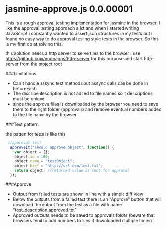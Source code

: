 jasmine-approve.js 0.0.00001
==================


This is a rough approval testing implementation for jasmine in the browser. I like the approval testing approach a lot
and when I started writing JavaScript i constantly wanted to assert json structures in my tests but i found no easy way to do approval testing style tests in the browser. So this is my first go at solving this. 

this solution needs a http server to serve files to the browser I use 
https://github.com/nodeapps/http-server for this purpose 
and start http-server from the project root


###Limitations
* Can´t handle assync test methods but assync calls can be done in beforeEach
* The discribe description is not added to file names so it descriptions must be unique.
* since the approve files is downloaded by the browser you need to save them to the right folder (approvals) and remove eventual numbers added to the file name by the browser

###Test pattern

the patten for tests is like this
```javascript
 //approval test
  approveIt("should approve object", function() {
    var object = {};
    object.id = 100;
    object.name = "testObject";
    object.href = "http://url.com/test.txt";
    return object; //returned value is sent for approval
  });
 ```
###Approve
* Output from failed tests are shown in line with a simple diff view
* Below the outputs from a failed test there is an "Approve" button that will download the output from the test as a file with name "test_description.approved.txt"
* Approved outputs needs to be saved to approvals folder (beware that browsers tend to add numbers to files if downloaded multiple times)

